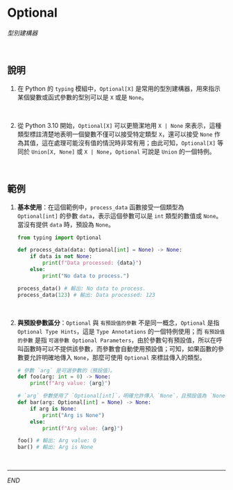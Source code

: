 # Optional

_型別建構器_

<br>

## 說明

1. 在 Python 的 `typing` 模組中，`Optional[X]` 是常用的型別建構器，用來指示某個變數或函式參數的型別可以是 `X` 或是 `None`。

<br>

2. 從 Python 3.10 開始，`Optional[X]` 可以更簡潔地用 `X | None` 來表示，這種類型標註清楚地表明一個變數不僅可以接受特定類型 `X`，還可以接受 `None` 作為其值，這在處理可能沒有值的情況時非常有用；由此可知，`Optional[X]` 等同於 `Union[X, None]` 或 `X | None`，`Optional` 可說是 `Union` 的一個特例。

<br>

## 範例

1. **基本使用**：在這個範例中，`process_data` 函數接受一個類型為 `Optional[int]` 的參數 `data`，表示這個參數可以是 `int` 類型的數值或 `None`。當沒有提供 `data` 時，預設為 `None`。

    ```python
    from typing import Optional

    def process_data(data: Optional[int] = None) -> None:
        if data is not None:
            print(f"Data processed: {data}")
        else:
            print("No data to process.")

    process_data() # 輸出: No data to process.
    process_data(123) # 輸出: Data processed: 123
    ```

<br>

2. **與預設參數區分**：`Optional` 與 `有預設值的參數` 不是同一概念，`Optional` 是指 `Optional Type Hints`，這是 `Type Annotations` 的一個特例使用；而 `有預設值的參數` 是指 `可選參數 Optional Parameters`，由於參數句有預設值，所以在呼叫函數時可以不提供該參數，而參數會自動使用預設值；可知，如果函數的參數要允許明確地傳入 `None`，那麼可使用 `Optional` 來標註傳入的類型。

    ```python
    # 參數 `arg` 是可選參數的（預設值）。
    def foo(arg: int = 0) -> None:
        print(f"Arg value: {arg}")

    # `arg` 參數使用了 `Optional[int]`，明確允許傳入 `None`，且預設值為 `None`。
    def bar(arg: Optional[int] = None) -> None:
        if arg is None:
            print("Arg is None")
        else:
            print(f"Arg value: {arg}")
    
    foo() # 輸出: Arg value: 0
    bar() # 輸出: Arg is None
    ```

<br>

___

_END_